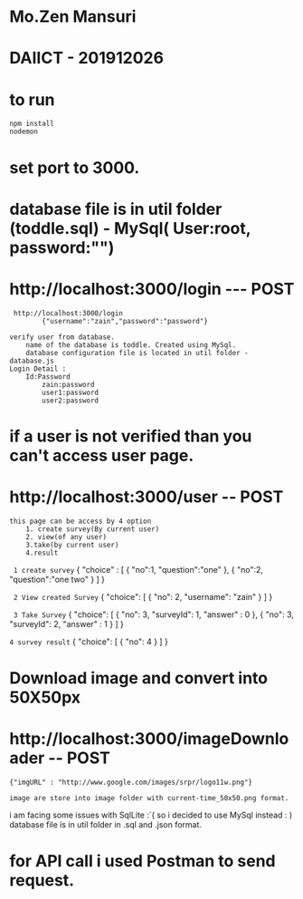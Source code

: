 # Mo.Zen Mansuri
# DAIICT - 201912026

# to run
    npm install
    nodemon

# set port to 3000.
# database file is in util folder (toddle.sql) - MySql( User:root, password:"")
# http://localhost:3000/login --- POST
     http://localhost:3000/login
            {"username":"zain","password":"password"}

    verify user from database.
        name of the database is toddle. Created using MySql. 
        database configuration file is located in util folder - database.js
    Login Detail :
        Id:Password
            zain:password
            user1:password
            user2:password

# if a user is not verified than you can't access user page.
# http://localhost:3000/user -- POST
    this page can be access by 4 option
        1. create survey(By current user) 
        2. view(of any user) 
        3.take(by current user) 
        4.result
` 1 create survey`
    {
        "choice" : [
            {
                "no":1,
                "question":"one"
            },
            {
                "no":2,
                "question":"one two"
            }
        ]
    }

` 2 View created Survey`
    {
        "choice": [
            {
                "no": 2,
                "username": "zain"
            }
        ]
    }

` 3 Take Survey`
    {
        "choice": [
            {
                "no": 3,
                "surveyId": 1,
                "answer" : 0
            }, 
            {
                "no": 3,
                "surveyId": 2,
                "answer" : 1
            }
        ]
    } 

` 4 survey result `
    {
        "choice": [
            {
                "no": 4
            }
        ]
    }

# Download image and convert into 50X50px
# http://localhost:3000/imageDownloader -- POST
    {"imgURL" : "http://www.google.com/images/srpr/logo11w.png"}

    image are store into image folder with current-time_50x50.png format.

i am facing some issues with SqlLite :`( so i decided to use MySql instead : )
database file is in util folder in .sql and .json format.

# for API call i used Postman to send request.
